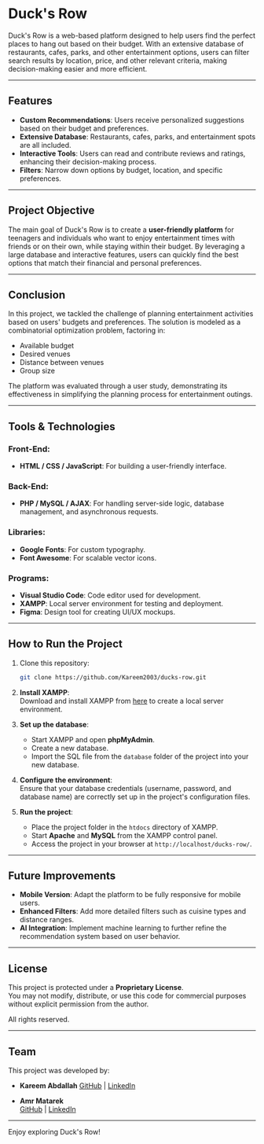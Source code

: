 # Duck's Row

Duck's Row is a web-based platform designed to help users find the perfect places to hang out based on their budget. With an extensive database of restaurants, cafes, parks, and other entertainment options, users can filter search results by location, price, and other relevant criteria, making decision-making easier and more efficient.

---

## Features

- **Custom Recommendations**: Users receive personalized suggestions based on their budget and preferences.
- **Extensive Database**: Restaurants, cafes, parks, and entertainment spots are all included.
- **Interactive Tools**: Users can read and contribute reviews and ratings, enhancing their decision-making process.
- **Filters**: Narrow down options by budget, location, and specific preferences.

---

## Project Objective

The main goal of Duck's Row is to create a **user-friendly platform** for teenagers and individuals who want to enjoy entertainment times with friends or on their own, while staying within their budget. By leveraging a large database and interactive features, users can quickly find the best options that match their financial and personal preferences.

---

## Conclusion

In this project, we tackled the challenge of planning entertainment activities based on users' budgets and preferences. The solution is modeled as a combinatorial optimization problem, factoring in:
- Available budget
- Desired venues
- Distance between venues
- Group size

The platform was evaluated through a user study, demonstrating its effectiveness in simplifying the planning process for entertainment outings.

---

## Tools & Technologies

### Front-End:
- **HTML / CSS / JavaScript**: For building a user-friendly interface.
  
### Back-End:
- **PHP / MySQL / AJAX**: For handling server-side logic, database management, and asynchronous requests.
  
### Libraries:
- **Google Fonts**: For custom typography.
- **Font Awesome**: For scalable vector icons.

### Programs:
- **Visual Studio Code**: Code editor used for development.
- **XAMPP**: Local server environment for testing and deployment.
- **Figma**: Design tool for creating UI/UX mockups.

---

## How to Run the Project

1. Clone this repository:  
   ```bash
   git clone https://github.com/Kareem2003/ducks-row.git
2. **Install XAMPP**:  
   Download and install XAMPP from [here](https://www.apachefriends.org/index.html) to create a local server environment.

3. **Set up the database**:  
   - Start XAMPP and open **phpMyAdmin**.
   - Create a new database.
   - Import the SQL file from the `database` folder of the project into your new database.

4. **Configure the environment**:  
   Ensure that your database credentials (username, password, and database name) are correctly set up in the project's configuration files.

5. **Run the project**:  
   - Place the project folder in the `htdocs` directory of XAMPP.
   - Start **Apache** and **MySQL** from the XAMPP control panel.
   - Access the project in your browser at `http://localhost/ducks-row/`.
  
---

## Future Improvements

- **Mobile Version**: Adapt the platform to be fully responsive for mobile users.
- **Enhanced Filters**: Add more detailed filters such as cuisine types and distance ranges.
- **AI Integration**: Implement machine learning to further refine the recommendation system based on user behavior.

---

## License

This project is protected under a **Proprietary License**.  
You may not modify, distribute, or use this code for commercial purposes without explicit permission from the author.

All rights reserved.

---

## Team

This project was developed by:

- **Kareem Abdallah**
  [GitHub](https://github.com/Kareem2003) | [LinkedIn](https://www.linkedin.com/in/kareem2003/)
  
- **Amr Matarek**  
  [GitHub](https://github.com/Amr11matarek) | [LinkedIn](https://www.linkedin.com/in/amr-matarek-72839b244)
  

---

Enjoy exploring Duck's Row!

